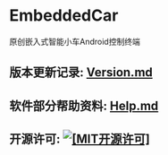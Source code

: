 EmbeddedCar
===
原创嵌入式智能小车Android控制终端

## 版本更新记录: [Version.md](./Version.md)

## 软件部分帮助资料: [Help.md](./Help.md)

## 开源许可: [![[MIT开源许可]](https://img.shields.io/badge/License-MIT-yellow.svg)](../LICENSE.txt)
